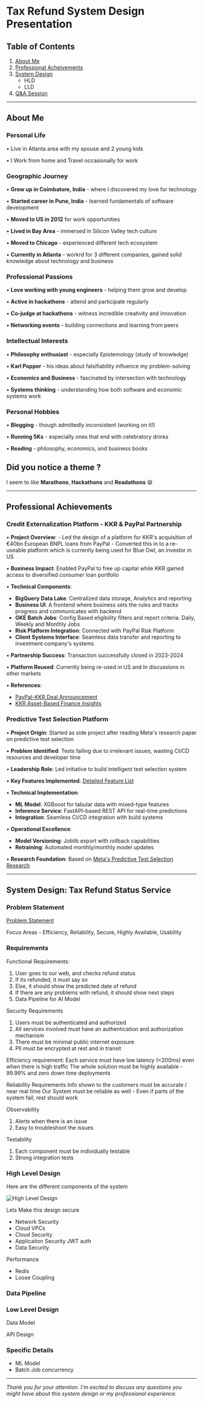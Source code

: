 # Tax Refund System Design Presentation

## Table of Contents
1. [About Me](#about-me)
2. [Professional Acheivements](#professional-achievements)
3. [System Design](#system-design)
    - HLD
    - LLD
4. [Q&A Session](#qa-session)

---

## About Me

### Personal Life
• Live in Atlanta area with my spouse and 2 young kids

• I Work from home and Travel occasionally for work

### Geographic Journey
• **Grew up in Coimbatore, India** - where I discovered my love for technology

• **Started career in Pune, India** - learned fundamentals of software development

• **Moved to US in 2012** for work opportunities

• **Lived in Bay Area** - immersed in Silicon Valley tech culture

• **Moved to Chicago** - experienced different tech ecosystem

• **Currently in Atlanta** - workrd for 3 different companies, gained solid knowledge about technology and business

### Professional Passions
• **Love working with young engineers** - helping them grow and develop

• **Active in hackathons** - attend and participate regularly

• **Co-judge at hackathons** - witness incredible creativity and innovation

• **Networking events** - building connections and learning from peers

### Intellectual Interests
• **Philosophy enthusiast** - especially Epistemology (study of knowledge)

• **Karl Popper** - his ideas about falsifiability influence my problem-solving

• **Economics and Business** - fascinated by intersection with technology

• **Systems thinking** - understanding how both software and economic systems work

### Personal Hobbies
• **Blogging** - though admittedly inconsistent (working on it!)

• **Running 5Ks** - especially ones that end with celebratory drinks

• **Reading** - philosophy, economics, and business books

## Did you notice a theme ?

I seem to like **Marathons**, **Hackathons** and **Readathons** 😄

---

## Professional Achievements

### Credit Externalization Platform - KKR & PayPal Partnership
• **Project Overview**: 
    - Led the design of a platform for KKR's acquisition of €40bn European BNPL loans from PayPal
    - Converted this in to a re-useable platform which is currently being used for Blue Owl, an investor in US

• **Business Impact**: Enabled PayPal to free up capital while KKR gained access to diversified consumer loan portfolio

• **Technical Components**:
  - **BigQuery Data Lake**: Centralized data storage, Analytics and reporting 
  - **Business UI**: A frontend where business sets the rules and tracks progress and communicates with backend
  - **GKE Batch Jobs**: Config Based eligibility filters and report criteria. Daily, Weekly and Monthly Jobs
  - **Risk Platform Integration**: Connected with PayPal Risk Platform
  - **Client Systems Interface**: Seamless data transfer and reporting to investment company's systems

• **Partnership Success**: Transaction successfully closed in 2023-2024

• **Platform Reused**: Currently being re-used in US and In discussions in other markets

• **References**: 
  - [PayPal-KKR Deal Announcement](https://www.fintechfutures.com/bnpl-payments/paypal-to-sell-up-to-40bn-of-european-bnpl-loans-to-kkr)
  - [KKR Asset-Based Finance Insights](https://www.kkr.com/insights/asset-based-finance-buy-now-pay-later)

### Predictive Test Selection Platform
• **Project Origin**: Started as side project after reading Meta's research paper on predictive test selection

• **Problem Identified**: Tests failing due to irrelevant issues, wasting CI/CD resources and developer time

• **Leadership Role**: Led initiative to build intelligent test selection system

• **Key Features Implemented**: [Detailed Feature List](predictive-test-selection-features.md)

• **Technical Implementation**:
  - **ML Model**: XGBoost for tabular data with mixed-type features
  - **Inference Service**: FastAPI-based REST API for real-time predictions
  - **Integration**: Seamless CI/CD integration with build systems

• **Operational Excellence**:
  - **Model Versioning**: Joblib export with rollback capabilities
  - **Retraining**: Automated monthly/monthly model updates

• **Research Foundation**: Based on [Meta's Predictive Test Selection Research](https://research.facebook.com/publications/predictive-test-selection/)



---

## System Design: Tax Refund Status Service

### Problem Statement

[Problem Statement](problem_statement.md)

Focus Areas - Efficiency, Reliability, Secure, Highly Available, Usability

### Requirements 

Functional Requirements:
1. User goes to our web, and checks refund status
2. If its refunded, it must say so
3. Else, it should show the predicted date of refund
4. If there are any problems with refund, it should show next steps
5. Data Pipeline for AI Model


Security Requirements
1. Users must be authenticated and authorized
2. All services involved must have an authentication and authorization mechanism 
3. There must be minimal public internet exposure
4. PII must be encrypted at rest and in transit 


Efficiency requirement:
Each service must have low latency (<200ms) even when there is high traffic 
The whole solution must be highly available - 99.99% and zero down time deployments

Reliability Requirements
Info shown to the customers must be accurate / near real time
Our System must be reliable as well - Even if parts of the system fail, rest should work

Observability
1. Alerts when there is an issue
2. Easy to troubleshoot the issues

Testability 
1. Each component must be individually testable
2. Strong integration tests

### High Level Design

Here are the different components of the system

![High Level Design](hld-components.png) 

Lets Make this design secure

- Network Security
- Cloud VPCs
- Cloud Security 
- Applicaiton Security JWT auth
- Data Security 

Performance 
- Redis
- Loose Coupling 

### Data Pipeline 

### Low Level Design 

Data Model 

API Design 

### Specific Details

- ML Model
- Batch Job concurrency 



---

*Thank you for your attention. I'm excited to discuss any questions you might have about this system design or my professional experience.*
